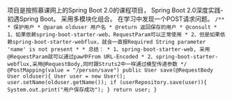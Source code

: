 项目是按照慕课网上的Spring Boot 2.0的课程项目，
Spring Boot 2.0深度实践-初遇Spring Boot。 
采用多模块化组合。 
在学习中发现一个POST请求问题。 
`
    /**
     * 保护用户
     * @param olduser 用户名
     * @return 返回保存的用户
     * @consult
     * 1、如果依赖spring-boot-starter-web，RequestParam可以正常使用
     * 2、但是如果依赖spring-boot-starter-webflux，就会一直报Required String parameter 'name' is not present
     *
     * 总结：
     * 1、spring-boot-starter-web, 采用@RequestParam就可以通过paw中From URL-Encoded
     * 2、spring-boot-starter-webflux,采用@RequestBody,同时跟Struts2中一样通过模型传递参数
     */
    @PostMapping(value = "/person/save")
    public User save(@RequestBody User olduser){
        User user = new User();
        user.setName(olduser.getName());
        if (userRepository.save(user)){
            System.out.print("用户保存成功");
        }
        return user;
    }
`
